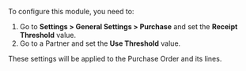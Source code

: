 To configure this module, you need to:

1. Go to **Settings \> General Settings \> Purchase** and set the **Receipt Threshold** value.
2. Go to a Partner and set the **Use Threshold** value.

These settings will be applied to the Purchase Order and its lines.
